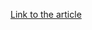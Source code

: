 [Link to the article](https://blog.talosintelligence.com/do-we-still-have-to-keep-doing-it-like-this/)

